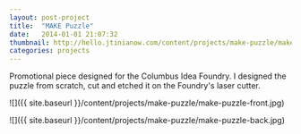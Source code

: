 ```yaml
---
layout: post-project
title:  "MAKE Puzzle"
date:   2014-01-01 21:07:32
thumbnail: http://hello.jtinianow.com/content/projects/make-puzzle/make-puzzle-thumb.jpg
categories: projects
---
```


Promotional piece designed for the Columbus Idea Foundry. I designed the puzzle from scratch, cut and etched it on the Foundry's laser cutter.

![]({{ site.baseurl }}/content/projects/make-puzzle/make-puzzle-front.jpg)


![]({{ site.baseurl }}/content/projects/make-puzzle/make-puzzle-back.jpg)